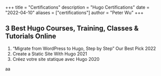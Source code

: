 +++
title = "Certifications"
description = "Hugo Certifications"
date = "2022-04-10"
aliases = ["certifications"]
author = "Peter Wu"
+++

## 3 Best Hugo Courses, Training, Classes & Tutorials Online

1. “Migrate from WordPress to Hugo, Step by Step” Our Best Pick 2022
2. Create a Static Site With Hugo 2021
3. Créez votre site statique avec Hugo 2020

aa
